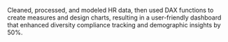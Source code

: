 Cleaned, processed, and modeled HR data, then used DAX functions to create measures and design charts, resulting in a user-friendly dashboard that enhanced diversity compliance tracking and demographic insights by 50%. 
